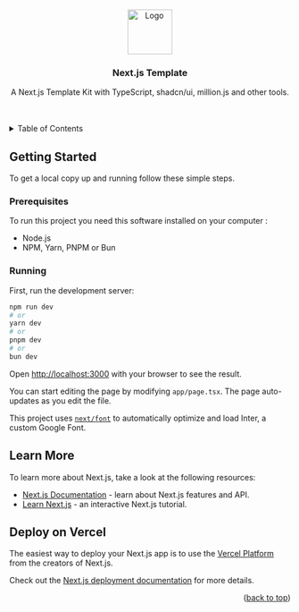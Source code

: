 <a name="readme-top"></a>

<!-- PROJECT LOGO -->
<br />
<div align="center">
  <a href="https://nextjs.org/">
    <img src="./public/favicon.ico" alt="Logo" width="80" height="80">
  </a>

  <h3 align="center">Next.js Template</h3>

  <p align="center">A Next.js Template Kit with TypeScript, shadcn/ui, million.js and other tools.</p>

  <br />
  <br />

</div>

<!-- TABLE OF CONTENTS -->
<details>
  <summary>Table of Contents</summary>
  <ol>
    <li>
      <a href="#getting-started">Getting Started</a>
      <ul>
        <li><a href="#prerequisites">Prerequisites</a></li>
        <li><a href="#installation">Installation</a></li>
      </ul>
    </li>
    <li><a href="#deploy">Deploy</a></li>
  </ol>
</details>

<!-- GETTING STARTED -->

## Getting Started

To get a local copy up and running follow these simple steps.

### Prerequisites

To run this project you need this software installed on your computer :

-   Node.js
-   NPM, Yarn, PNPM or Bun

### Running

First, run the development server:

```bash
npm run dev
# or
yarn dev
# or
pnpm dev
# or
bun dev
```

Open [http://localhost:3000](http://localhost:3000) with your browser to see the result.

You can start editing the page by modifying `app/page.tsx`. The page auto-updates as you edit the file.

This project uses [`next/font`](https://nextjs.org/docs/basic-features/font-optimization) to automatically optimize and load Inter, a custom Google Font.

## Learn More

To learn more about Next.js, take a look at the following resources:

- [Next.js Documentation](https://nextjs.org/docs) - learn about Next.js features and API.
- [Learn Next.js](https://nextjs.org/learn) - an interactive Next.js tutorial.

## Deploy on Vercel

The easiest way to deploy your Next.js app is to use the [Vercel Platform](https://vercel.com/new?utm_medium=default-template&filter=next.js&utm_source=create-next-app&utm_campaign=create-next-app-readme) from the creators of Next.js.

Check out the [Next.js deployment documentation](https://nextjs.org/docs/deployment) for more details.

<p align="right">(<a href="#readme-top">back to top</a>)</p>
